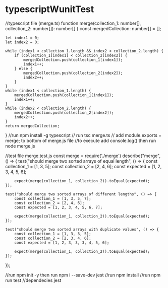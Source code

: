 # typescriptWunitTest

//typescript file (merge.ts)
function merge(collection_1: number[], collection_2: number[]): number[] {
    const mergedCollection: number[] = [];

    let index1 = 0;
    let index2 = 0;

    while (index1 < collection_1.length && index2 < collection_2.length) {
        if (collection_1[index1] < collection_2[index2]) {
            mergedCollection.push(collection_1[index1]);
            index1++;
        } else {
            mergedCollection.push(collection_2[index2]);
            index2++;
        }
    }
    while (index1 < collection_1.length) {
        mergedCollection.push(collection_1[index1]);
        index1++;
    }
    while (index2 < collection_2.length) {
        mergedCollection.push(collection_2[index2]);
        index2++;
    }
    return mergedCollection;
}
//run npm install -g typescript
// run tsc merge.ts
// add module.exports = merge; to bottom of merge.js file
//to execute add console.log() then run node merge.js

//test file merge.test.js
const merge = require('./merge')
describe("merge", () => {
    test("should merge two sorted arrays of equal length", () => {
        const collection_1 = [1, 3, 5];
        const collection_2 = [2, 4, 6];
        const expected = [1, 2, 3, 4, 5, 6];

        expect(merge(collection_1, collection_2)).toEqual(expected);
    });

    test("should merge two sorted arrays of different lengths", () => {
        const collection_1 = [1, 3, 5, 7];
        const collection_2 = [2, 4, 6];
        const expected = [1, 2, 3, 4, 5, 6, 7];

        expect(merge(collection_1, collection_2)).toEqual(expected);
    });

    test("should merge two sorted arrays with duplicate values", () => {
        const collection_1 = [1, 3, 3, 5];
        const collection_2 = [2, 3, 4, 6];
        const expected = [1, 2, 3, 3, 3, 4, 5, 6];

        expect(merge(collection_1, collection_2)).toEqual(expected);
    });
});

//run npm init -y then run npm i --save-dev jest
//run npm install
//run npm run test
//dependecies jest
